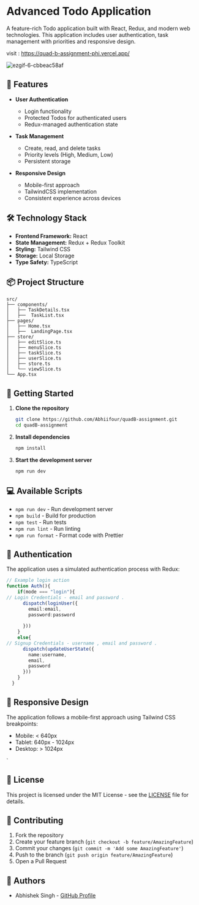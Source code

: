 # Advanced Todo Application

A feature-rich Todo application built with React, Redux, and modern web technologies. This application includes user authentication, task management with priorities and responsive design.

visit : https://quad-b-assignment-phi.vercel.app/


![ezgif-6-cbbeac58af](https://github.com/user-attachments/assets/ef48cd07-f719-4b48-80ad-7e10a10c6560)









## 🚀 Features

- **User Authentication**
  - Login functionality
  - Protected Todos for authenticated users
  - Redux-managed authentication state

- **Task Management**
  - Create, read, and delete tasks
  - Priority levels (High, Medium, Low)
  - Persistent storage 

- **Responsive Design**
  - Mobile-first approach
  - TailwindCSS implementation
  - Consistent experience across devices

## 🛠️ Technology Stack

- **Frontend Framework:** React
- **State Management:** Redux + Redux Toolkit
- **Styling:** Tailwind CSS
- **Storage:** Local Storage
- **Type Safety:** TypeScript

## 📦 Project Structure

```
src/
├── components/
│   ├── TaskDetails.tsx
│   ├──  TaskList.tsx
├── pages/
│   ├── Home.tsx
│   ├──  LandingPage.tsx
├── store/
│   ├── editSlice.ts
│   ├── menuSlice.ts
│   ├── taskSlice.ts
│   ├── userSlice.ts
│   ├── store.ts
│   └── viewSlice.ts
└── App.tsx
```

## 🚦 Getting Started

1. **Clone the repository**
   ```bash
   git clone https://github.com/Abhiifour/quadB-assignment.git
   cd quadB-assignment
   ```

2. **Install dependencies**
   ```bash
   npm install
   ```



3. **Start the development server**
   ```bash
   npm run dev
   ```

## 💻 Available Scripts

- `npm run dev` - Run development server
- `npm build` - Build for production
- `npm test` - Run tests
- `npm run lint` - Run linting
- `npm run format` - Format code with Prettier

## 🔑 Authentication

The application uses a simulated authentication process with Redux:

```typescript
// Example login action
function Auth(){
    if(mode === "login"){
// Login Credentials - email and password .
      dispatch(loginUser({
        email:email,  
        password:password
       
      }))
    }
    else{
// Signup Credentials - username , email and password .
      dispatch(updateUserState({
        name:username,
        email,
        password
      }))
    }
  }
```

## 📱 Responsive Design

The application follows a mobile-first approach using Tailwind CSS breakpoints:

- Mobile: < 640px
- Tablet: 640px - 1024px
- Desktop: > 1024px


`

## 📄 License

This project is licensed under the MIT License - see the [LICENSE](LICENSE) file for details.

## 🤝 Contributing

1. Fork the repository
2. Create your feature branch (`git checkout -b feature/AmazingFeature`)
3. Commit your changes (`git commit -m 'Add some AmazingFeature'`)
4. Push to the branch (`git push origin feature/AmazingFeature`)
5. Open a Pull Request

## 👥 Authors

- Abhishek Singh - [GitHub Profile](https://github.com/Abhiifour)

